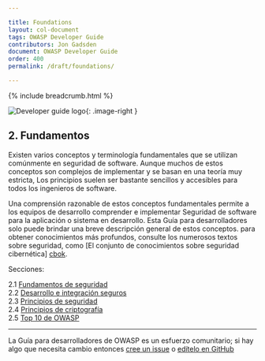```yaml
---

title: Foundations
layout: col-document
tags: OWASP Developer Guide
contributors: Jon Gadsden
document: OWASP Developer Guide
order: 400
permalink: /draft/foundations/

---
```


{% include breadcrumb.html %}

<style type="text/css">
.image-right {
  height: 180px;
  display: block;
  margin-left: auto;
  margin-right: auto;
  float: right;
}
</style>

![Developer guide logo](../../assets/images/dg_logo.png "OWASP Developer Guide"){: .image-right }

## 2. Fundamentos

Existen varios conceptos y terminología fundamentales que se utilizan comúnmente en seguridad de software.
Aunque muchos de estos conceptos son complejos de implementar y se basan en una teoría muy estricta,
Los principios suelen ser bastante sencillos y accesibles para todos los ingenieros de software.

Una comprensión razonable de estos conceptos fundamentales permite a los equipos de desarrollo comprender e implementar
Seguridad de software para la aplicación o sistema en desarrollo.
Esta Guía para desarrolladores solo puede brindar una breve descripción general de estos conceptos.
para obtener conocimientos más profundos, consulte los numerosos textos sobre seguridad, como [El conjunto de conocimientos sobre seguridad cibernética] [cbok].

Secciones:

2.1 [Fundamentos de seguridad](01-security-fundamentals.md)  
2.2 [Desarrollo e integración seguros](02-secure-development.md)  
2.3 [Principios de seguridad](03-security-principles.md)  
2.4 [Principios de criptografía](04-crypto-principles.md)  
2.5 [Top 10 de OWASP](05-top-ten.md)  

----

La Guía para desarrolladores de OWASP es un esfuerzo comunitario; si hay algo que necesita cambio
entonces [cree un issue][issue0400] o [edítelo en GitHub][edit0400]

[cbok]: https://www.cybok.org/
[edit0400]: https://github.com/OWASP/www-project-developer-guide/blob/main/draft/04-foundations/toc.md
[issue0400]: https://github.com/OWASP/www-project-developer-guide/issues/new?labels=enhancement&template=request.md&title=Update:%2004-foundations/00-toc
